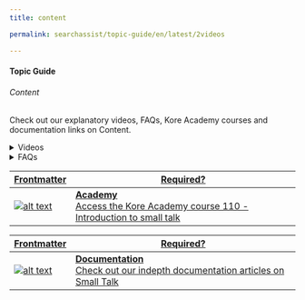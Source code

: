 ```yaml
---
title: content

permalink: searchassist/topic-guide/en/latest/2videos

---
```

#### Topic Guide
###### Content


 Check out our explanatory videos, FAQs, Kore Academy courses and documentation links on Content.

  <details >
 <summary>Videos
 </summary>

  <details-video>
    
  [![video -1 ](images/SA_Video_cover_1.svg "Title")](https://drive.google.com/file/d/1ohhg7dfgPL0pWVzr8i2kjKveUwO9qy_o/preview)

 ##### Heading text goes here!
Watch this short video on how to use <topic name> to build search component.

  </details-video>
    
  <details-video>
    
  [![video -2 ](images/SA_Video_cover_1.svg "Title")](https://drive.google.com/file/d/1ohhg7dfgPL0pWVzr8i2kjKveUwO9qy_o/preview)

 ##### Heading text goes here!
Watch this short video on how to use <topic name> to build search component.

  </details-video>
 
</details>

<details>
  <summary>FAQs
  </summary>

  <a class="doc-link" target="_blank" href="https://developer.kore.ai/docs/bots/bot-builder-tool/small-talk/">
 
  What is Content?

</a>

 <a class="doc-link" target="_blank" href="https://developer.kore.ai/docs/bots/bot-builder-tool/small-talk/#Creation">
 
  How to create Small Talk?

</a>
 
  
<a class="doc-link" target="_blank" href="https://developer.kore.ai/docs/bots/bot-builder-tool/small-talk/#Terminology">

  What are Small Talk groups?

</a>
  
  <a class="doc-link" target="_blank" href="https://developer.kore.ai/docs/bots/bot-builder-tool/small-talk/#Default_Small_Talk">
 
  What are the default greetings supported?

</a>


<a class="doc-link" target="_blank" href="https://developer.kore.ai/docs/bots/nlp/additional-notes-nlp-settings-guidelines/#Patterns">

  What are the guidelines for defining patterns for Small Talk?

</a>


</details>



<a class="doc-link" target="_blank" href="https://academy.kore.ai/learningpath/course-110---introduction-to-small-talk">
 

| Frontmatter | Required? |
|-------------|-------------|
| ![alt text](images/docIcon.svg "Title") | **Academy**  <br /> Access the Kore Academy course 110 - Introduction to small talk | 


</a>


<a class="doc-link" target="_blank" href="https://developer.kore.ai/docs/bots/bot-builder-tool/small-talk/#">
 

| Frontmatter | Required? |
|-------------|-------------|
| ![alt text](images/docIcon.svg "Title") | **Documentation**  <br /> Check out our indepth documentation articles on Small Talk | 


</a>
